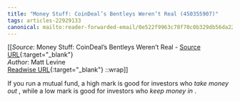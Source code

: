 ```yaml
---
title: "Money Stuff: CoinDeal’s Bentleys Weren’t Real (450355907)"
tags: articles-22929133
canonical: mailto:reader-forwarded-email/0e522f9963c78f70c0b329db56da22c2
---
```


[[_Source_: Money Stuff: CoinDeal’s Bentleys Weren’t Real - [Source URL](mailto:reader-forwarded-email/0e522f9963c78f70c0b329db56da22c2){:target="_blank"}<br>
_Author_: Matt Levine<br>
[Readwise URL](https://readwise.io/open/450355907){:target="_blank"}
::wrap]]

If you run a mutual fund, a high mark is good for investors who *take money out* , while a low mark is good for investors who *keep money in* .
